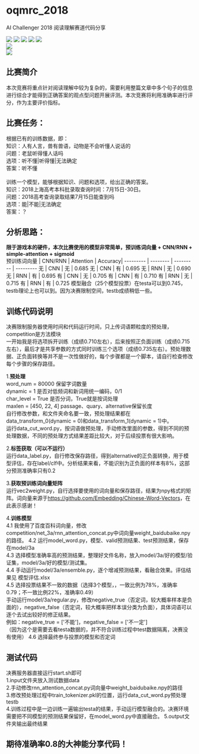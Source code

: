 # oqmrc_2018
AI Challenger 2018 阅读理解赛道代码分享

[![](https://img.shields.io/badge/Python-3.6-blue.svg)](https://www.python.org/)
[![](https://img.shields.io/badge/numpy-1.14.3-brightgreen.svg)](https://pypi.python.org/pypi/numpy/1.15.3)
[![](https://img.shields.io/badge/pandas-0.23.0-brightgreen.svg)](https://pypi.python.org/pypi/pandas/0.23.4)
[![](https://img.shields.io/badge/jieba-0.39-brightgreen.svg)](https://pypi.python.org/pypi/jieba/0.39)
[![](https://img.shields.io/badge/gensim-3.4.0-brightgreen.svg)](https://pypi.python.org/pypi/gensim/3.6.0)<br>
[![](https://img.shields.io/badge/tensorflow-1.8.0-brightgreen.svg)](https://pypi.python.org/pypi/tensorflow-gpu/1.8.0)<br>
[![](https://img.shields.io/badge/keras-2.2.0-brightgreen.svg)](https://pypi.python.org/pypi/keras/2.2.0)<br>

## **比赛简介**
本次竞赛将重点针对阅读理解中较为复杂的，需要利用整篇文章中多个句子的信息进行综合才能得到正确答案的观点型问题开展评测。本次竞赛将利用准确率进行评分，作为主要评价指标。<br>

## 比赛任务：
根据已有的训练数据，即：<br>
知识：人有人言，兽有兽语，动物是不会听懂人说话的<br>
问题：老鼠听得懂人话吗<br>
选项：听不懂|听得懂|无法确定<br>
答案：听不懂<br>
<br>
训练一个模型，能够根据知识、问题和选项，给出正确的答案。<br>
知识：2018上海高考本科批录取查询时间：7月15日-30日。<br>
问题：2018高考查询录取结果7月15日能查到吗<br>
选项：能|不能|无法确定<br>
答案：？<br>

## **分析思路：**
**限于游戏本的硬件，本次比赛使用的模型非常简单，预训练词向量 + CNN/RNN + simple-attention + sigmoid**<br>
预训练词向量 | CNN/RNN | Attention | Accuracy|
--------- | -------- | --------- | ---------
无 | CNN | 无 | 0.685
无 | CNN | 有 | 0.695
无 | RNN | 无 | 0.690
无 | RNN | 有 | 0.695
有 | CNN | 无 | 0.705
有 | CNN | 有 | 0.710
有 | RNN | 无 | 0.715
有 | RNN | 有 | 0.725
模型融合（25个模型投票）在testa可以到0.745，testb理论上也可以到。因为决赛限制空间，testb成绩稍低一些。
<br>

## **训练代码说明**
决赛限制服务器使用时间和代码运行时间，只上传词语颗粒度的预处理，competition是方法模块<br>
一开始我是将选项拆开训练（成绩0.710左右），后来按照正负面训练（成绩0.715左右），最后才是共享参数的方式同时训练三个选项（成绩0.735左右）。预处理数据、正负面转换等并不是一次性做好的，每个步骤都是一个脚本，请自行检查修改每个步骤的保存路径。

1.**预处理**<br>
word_num = 80000 保留字词数量<br>
dynamic = 1 是否对低频词和新词用统一编码，0/1<br>
char_level = True 是否分词，True就是按词处理<br>
maxlen = [450, 22, 4] passage、quary、alternative保留长度<br>
自行修改参数，和文件夹命名要一致，预处理结果都在data_transform_0(dynamic = 0)和data_transform_1(dynamic = 1)中。<br>
运行data_cut_word.py，按词语做预处理，手动修改里面的参数，得到不同的预处理数据，不同的预处理方式结果差距比较大，对于后续投票有很大影响。<br>

2.**标签获取（可以不运行）**<br>
运行data_label.py，自行修改保存路径，得到alternative的正负面转换，用于模型评估，存在label/clf中。分析结果来看，不能识别为正负面的样本有8%，这部分预测准确率只有0.2<br>

3.**获取预训练词向量矩阵**<br>
运行vec2weight.py，自行选择要使用的词向量和保存路径，结果为npy格式的矩阵。词向量来源于<https://github.com/Embedding/Chinese-Word-Vectors>，在此表示感谢！

4.**训练模型**<br>
4.1 我使用了百度百科词向量，修改competition/net_3a/rnn_attention_concat.py中词向量weight_baidubaike.npy的路径。
4.2 运行model_word.py，模型、valid预测结果、test预测结果，保存在model/3a<br>
4.3 选择模型准确率高的预测结果，整理好文件名称，放入model/3a/好的模型/验证集，model/3a/好的模型/测试集。<br>
4.4 手动运行model/3a/ensemble.py，逐个增减预测结果，看融合效果。评估结果见 模型评估.xlsx<br>
4.5 选择投票结果不一致的数据（选择3个模型，，一致比例为78%，准确率0.79；不一致比例22%，准确率0.49）<br>
手动运行model/3a/regular.py，修改negative_true（否定词，较大概率样本是负面的），negative_false（否定词，较大概率把样本误分类为负面），具体词语可以逐个去试出较好的修正结果。<br>
例如：negative_true = ['不能']，negative_false = ['不一定']<br>（因为这个是需要去看testa数据的，并不符合训练过程中test数据隔离，决赛没有使用）
4.6 选择最终参与投票的模型和否定词<br>

## **测试代码**
决赛服务器直接运行start.sh即可<br>
1.input文件夹放入测试数据data<br>
2.手动修改rnn_attention_concat.py词向量中weight_baidubaike.npy的路径<br>
3.修改预处理过程中train_tokenizer.pkl的位置，运行data_cut_word.py预处理testb<br>
4.训练过程中是一边训练一遍输出testa的结果，手动运行模型融合的。决赛环境需要把不同模型的预测结果保留好，在model_word.py中直接融合。
5.output文件夹输出最终结果

## **期待准确率0.8的大神能分享代码！**


